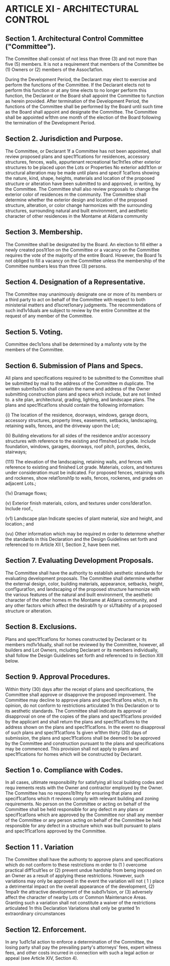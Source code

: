 # ARTICLE XI - ARCHITECTURAL CONTROL

## Section 1. Architectural Control Committee ("Committee").

The Committee
shall consist of not less than three (3) and not more than five (5) members. It is not a
requirement that members of the Committee be (1) Owners or (2) members of the
Assoc1at1on.

During the Development Period, the Declarant may elect to exercise and perform the
functions of the Committee. If the Declarant elects not to perform this function or at any time
elects to no longer perform this function, the Declarant or the Board shall appoint the
Committee to function as herein provided. After termination of the Development Period, the
functions of the Committee shall be performed by the Board until such time as the Board
shall appoint and designate the Committee. The Committee shall be appointed w1thm one
month of the election of the Board following the termination of the Development Period.

## Section 2. Jurisdiction and Purpose.

The Committee, or Declarant 1f a
Committee has not been appointed, shall review proposed plans and spec1f1cations for
residences, accessory structures, fences, walls, appurtenant recreational fac1ht1es other
exterior structures to be placed upon the Lots or Properties No exterior add1t1on or
structural alteration may be made until plans and specif 1cat1ons showing the nature, kind,
shape, heights, materials and location of the proposed structure or alteration have been
submitted to and approved, in writing, by the Committee. The Committee shall also review
proposals to change the exterior color of residences m the community. The Committee shall
determine whether the exterior design and location of the proposed structure, alteration, or
color change harmonizes with the surrounding structures, surrounding natural and built
environment, and aesthetic character of other residences in the Montame at Aldarra
community

## Section 3. Membership.

The Committee shall be designated by the Board. An
election to fill either a newly created pos1t1on on the Committee or a vacancy on the
Committee requires the vote of the majority of the entire Board. However, the Board 1s not
obliged to fill a vacancy on the Committee unless the membership of the Committee
numbers less than three (3) persons.

## Section 4. Designation of a Representative.

The Committee may unanimously
designate one or more of its members or a third party to act on behalf of the Committee with
respect to both ministerial matters and d1scret1onary judgments. The recommendations of
such ind1v1duals are subject to review by the entire Committee at the request of any member
of the Committee.

## Section 5. Voting.

Committee dec1s1ons shall be determined by a ma1onty vote
by the members of the Committee.

## Section 6. Submission of Plans and Specs.

All plans and specifications
required to be submitted to the Committee shall be submitted by mail to the address of the
Committee m duplicate. The written subm1ss1on shall contain the name and address of the
Owner submitting construction plans and specs which include, but are not limited to. a site
plan, architectural, grading, lighting, and landscape plans. The plans and spec1ficat1ons
should contain the following information:

{i) The location of the residence, doorways, windows, garage doors, accessory
structures, property Imes, easements, setbacks, landscaping, retaining walls,
fences, and the driveway upon the Lot;

(Ii) Building elevations for all sides of the residence and/or accessory structures
with reference to the existing and f1mshed Lot grade. Include foundation,
windows, garages, doorways, roof pitch, porches, decks, stairways;

(111) The elevation of the landscaping, retaining walls, and fences with reference to
existing and finished Lot grade. Materials, colors, and textures under
consideration must be indicated. For proposed fences, retaining walls and
rockenes, show relat1onsh1p to walls, fences, rockenes, and grades on
adjacent Lots.;

(1v) Dramage flows;

(v) Exterior finish materials, colors, and textures under cons1derat1on. Include
roof.,

(v1) Landscape plan Indicate species of plant material, size and height, and
location.; and

(vu) Other information which may be required m order to determme whether the
standards in this Declaration and the Design Guidelines set forth and
referenced to rn Article XII I, Section 2, have been met.

## Section 7. Evaluating Development Proposals.

The Committee shall have the
authority to establish aesthetic standards for evaluating development proposals. The
Committee shall determine whether the external design, color, building materials,
appearance, setbacks, height, conf1gurat1on, and landscaping of the proposed structure
harmonize with the various features of the natural and built environment, the aesthetic
character of the other homes m the Montame at Aldarra community, and any other factors
which affect the desirab1h ty or sU1tabihty of a proposed structure or alteration.

## Section 8. Exclusions.

Plans and spec1f1cat1ons for homes constructed by
Declarant or its members md1v1dually, shall not be reviewed by the Committee, however, all
builders and Lot Owners, mcludmg Declarant or its members individually, shall follow the
Design Guidelines set forth and referenced to in Section XIII below.

## Section 9. Approval Procedures.

Within thirty (30) days after the receipt of
plans and specifications, the Committee shall approve or disapprove the proposed
improvement. The Committee may decline to approve plans and spec1ficat1ons which, m its
opinion, do not conform to restrictions articulated 1n this Declaration or to its aesthetic
standards. The Committee shall indicate its approval or disapproval on one of the copies of
the plans and spec1f1cat1ons provided by the applicant and shall return the plans and
spec1f1cat1ons to the address shown on the plans and spec1f1cat1ons. In the event no
disapproval of such plans and spec1f1cat1ons 1s given w1thm thirty (30) days of submission,
the plans and spec1f1cations shall be deemed to be approved by the Committee and
construction pursuant to the plans and specifications may be commenced. This provision
shall not apply to plans and spec1f1cations for homes which will be constructed by Declarant.

## Section 1 o. Compliance with Codes.

In all cases, ultimate responsibility for
satisfying all local building codes and requ irements rests with the Owner and contractor
employed by the Owner. The Committee has no respons1b1hty for ensuring that plans and
specif1cat1ons which rt reviews comply with relevant building and zoning requirements. No
person on the Committee or acting on behalf of the Committee shall be held responsible for
any defect m any plans or specif1cat1ons which are approved by the Committee nor shall any
member of the Committee or any person acting on behalf of the Committee be held
responsible for any defect in a structure which was built pursuant to plans and spec1f1cat1ons
approved by the Committee.

## Section 1 1 . Variation

The Committee shall have the authonty to approve plans
and specifications which do not conform to these restrictions m order to (1 ) overcome
practical diff1cult1es or (2) prevent undue hardship from bemg imposed on an Owner as a
result of applying these restrictions. However, such variations may only be approved in the
event the variation will not ( 1 ) place a detrimental impact on the overall appearance of the
development, (2) 1mpa1r the attractive development of the subd1v1sion, or (3) adversely affect
the character of nearby Lots or Common Maintenance Areas. Granting such a variation
shall not constitute a waiver of the restrictions articulated 1n this Declaration Variations shall
only be granted 1n extraordinary circumstances

## Section 12. Enforcement.

In any 1ud1c1al action to enforce a determination of the
Committee, the losing party shall pay the prevailing party's attorneys' fees, expert witness
fees, and other costs incurred in connection with such a legal action or appeal (see Article
XIV, Section 4).
